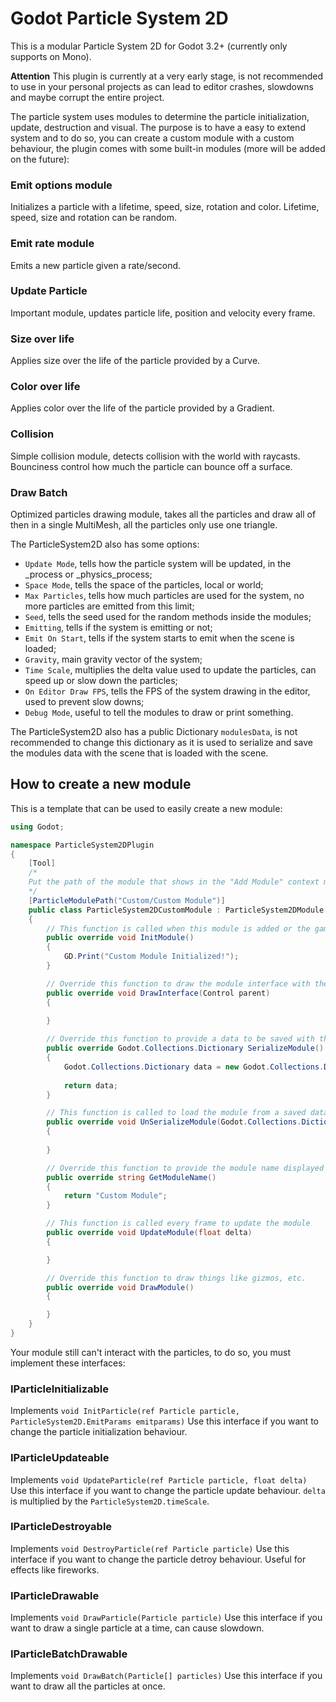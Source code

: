 # Godot Particle System 2D
This is a modular Particle System 2D for Godot 3.2+ (currently only supports on Mono).

**Attention** This plugin is currently at a very early stage, is not recommended to use in your personal projects as can lead to editor crashes, slowdowns and maybe corrupt the entire project.

The particle system uses modules to determine the particle initialization, update, destruction and visual. The purpose is to have a easy to extend
system and to do so, you can create a custom module with a custom behaviour, the plugin comes with some built-in modules (more will be added on the future):

### Emit options module
Initializes a particle with a lifetime, speed, size, rotation and color. Lifetime, speed, size and rotation can be random.

### Emit rate module
Emits a new particle given a rate/second.

### Update Particle
Important module, updates particle life, position and velocity every frame.

### Size over life
Applies size over the life of the particle provided by a Curve.

### Color over life
Applies color over the life of the particle provided by a Gradient.

### Collision
Simple collision module, detects collision with the world with raycasts. Bounciness control how much the particle can bounce off a surface.

### Draw Batch
Optimized particles drawing module, takes all the particles and draw all of then in a single MultiMesh, all the particles only use one triangle.

The ParticleSystem2D also has some options:
- `Update Mode`, tells how the particle system will be updated, in the _process or _physics_process;
- `Space Mode`, tells the space of the particles, local or world;
- `Max Particles`, tells how much particles are used for the system, no more particles are emitted from this limit;
- `Seed`, tells the seed used for the random methods inside the modules;
- `Emitting`, tells if the system is emitting or not;
- `Emit On Start`, tells if the system starts to emit when the scene is loaded;
- `Gravity`, main gravity vector of the system;
- `Time Scale`, multiplies the delta value used to update the particles, can speed up or slow down the particles;
- `On Editor Draw FPS`, tells the FPS of the system drawing in the editor, used to prevent slow downs;
- `Debug Mode`, useful to tell the modules to draw or print something.

The ParticleSystem2D also has a public Dictionary `modulesData`, is not recommended to change this dictionary as it is used to serialize and save the modules data with the scene that is loaded with the scene.

## How to create a new module
This is a template that can be used to easily create a new module:
```csharp
using Godot;

namespace ParticleSystem2DPlugin
{
    [Tool]
    /*
    Put the path of the module that shows in the "Add Module" context menu
    */
    [ParticleModulePath("Custom/Custom Module")]
    public class ParticleSystem2DCustomModule : ParticleSystem2DModule
    {
        // This function is called when this module is added or the game starts
        public override void InitModule()
        {
            GD.Print("Custom Module Initialized!");
        }

        // Override this function to draw the module interface with the input fields
        public override void DrawInterface(Control parent)
        {
            
        }

        // Override this function to provide a data to be saved with the scene
        public override Godot.Collections.Dictionary SerializeModule()
        {
            Godot.Collections.Dictionary data = new Godot.Collections.Dictionary();
            
            return data;
        }

        // This function is called to load the module from a saved data
        public override void UnSerializeModule(Godot.Collections.Dictionary data)
        {
            
        }

        // Override this function to provide the module name displayed in the modules list of a ParticleSystem2D
        public override string GetModuleName()
        {
            return "Custom Module";
        }

        // This function is called every frame to update the module
        public override void UpdateModule(float delta)
        {

        }

        // Override this function to draw things like gizmos, etc.
        public override void DrawModule()
        {

        }
    }
}
```
Your module still can't interact with the particles, to do so, you must implement these interfaces:
### IParticleInitializable
Implements `void InitParticle(ref Particle particle, ParticleSystem2D.EmitParams emitparams)`
Use this interface if you want to change the particle initialization behaviour.

### IParticleUpdateable
Implements `void UpdateParticle(ref Particle particle, float delta)`
Use this interface if you want to change the particle update behaviour. `delta` is multiplied by the `ParticleSystem2D.timeScale`.

### IParticleDestroyable
Implements `void DestroyParticle(ref Particle particle)`
Use this interface if you want to change the particle detroy behaviour. Useful for effects like fireworks.

### IParticleDrawable
Implements `void DrawParticle(Particle particle)`
Use this interface if you want to draw a single particle at a time, can cause slowdown.

### IParticleBatchDrawable
Implements `void DrawBatch(Particle[] particles)`
Use this interface if you want to draw all the particles at once.
